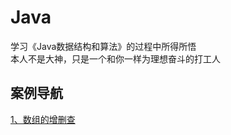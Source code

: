 # Java

学习《Java数据结构和算法》的过程中所得所悟  
本人不是大神，只是一个和你一样为理想奋斗的打工人  

## 案例导航
[1、数组的增删查](https://github.com/DonHear/Java-/commit/4a9169ada6c9d7af8fb1d1fc73a0a5d3cac1e9ca)  
